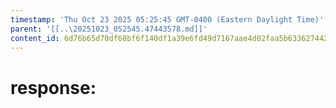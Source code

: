 ```yaml
---
timestamp: 'Thu Oct 23 2025 05:25:45 GMT-0400 (Eastern Daylight Time)'
parent: '[[..\20251023_052545.47443578.md]]'
content_id: 6d76b65d70df68bf6f140df1a39e6fd49d7167aae4d02faa5b63362744266256
---
```


# response:
